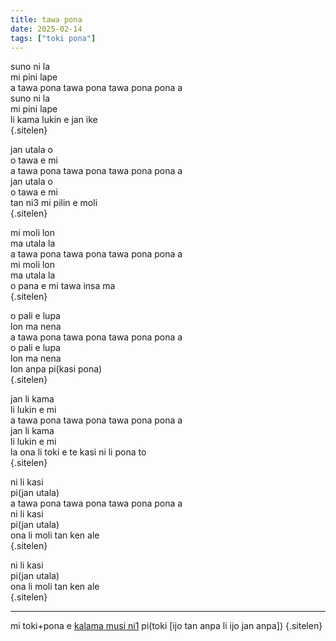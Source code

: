 ```yaml
---
title: tawa pona
date: 2025-02-14
tags: ["toki pona"]
---
```


suno ni la  
mi pini lape  
a tawa pona tawa pona tawa pona pona a  
suno ni la  
mi pini lape  
li kama lukin e jan ike  
{.sitelen}

jan utala o  
o tawa e mi  
a tawa pona tawa pona tawa pona pona a  
jan utala o  
o tawa e mi  
tan ni3 mi pilin e moli  
{.sitelen}

mi moli lon  
ma utala la  
a tawa pona tawa pona tawa pona pona a  
mi moli lon  
ma utala la  
o pana e mi tawa insa ma  
{.sitelen}

o pali e lupa  
lon ma nena  
a tawa pona tawa pona tawa pona pona a  
o pali e lupa  
lon ma nena  
lon anpa pi(kasi pona)  
{.sitelen}

jan li kama  
li lukin e mi  
a tawa pona tawa pona tawa pona pona a  
jan li kama  
li lukin e mi  
la ona li toki e te kasi ni li pona to  
{.sitelen}

ni li kasi  
pi(jan utala)  
a tawa pona tawa pona tawa pona pona a  
ni li kasi  
pi(jan utala)  
ona li moli tan ken ale  
{.sitelen}

ni li kasi  
pi(jan utala)  
ona li moli tan ken ale  
{.sitelen}

---

mi toki+pona e [kalama musi ni1](https://www.youtube.com/watch?v=EvPHhu82akM) pi(toki [ijo tan anpa li ijo jan anpa])
{.sitelen}
